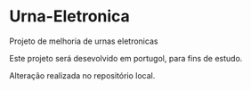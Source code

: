 # Urna-Eletronica
Projeto de melhoria de urnas eletronicas

Este projeto será desevolvido em portugol, para fins de estudo.

Alteração realizada no repositório local.
